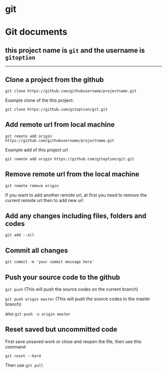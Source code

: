 # git
# Git documents

## this project name is `git` and the username is `gitoption`

***

## Clone a project from the github

`git clone https://github.com/githubusername/projectname.git`

Example clone of the this project:

`git clone https://github.com/gitoption/git.git`

## Add remote url from local machine
`git remote add origin https://github.com/githubusername/projectname.git`

Example add of this project url

`git remote add origin https://github.com/gitoption/git.git`

## Remove remote url from the local machine

`git remote remove origin`

If you want to add another remote url, at first you need to remove the current remote url then to add new url

## Add any changes including files, folders and codes
`git add --all`

## Commit all changes 
`git commit -m 'your commit message here'`

## Push your source code to the github
`git push` (This will push the source codes on the current branch)

`git push origin master` (This will push the source codes to the master branch)

also `git push -u origin master`

## Reset saved but uncommitted code 
First save unsaved work or close and reopen the file, then use this command

`git reset --hard` 

Then use `git pull`
